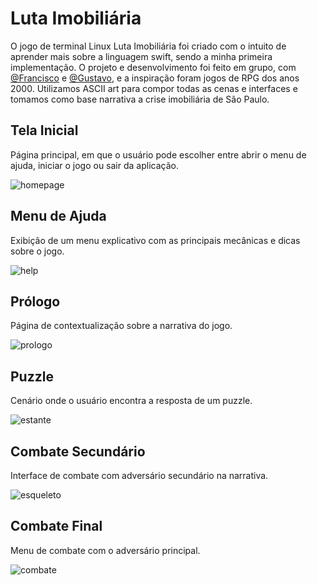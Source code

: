 # Luta Imobiliária 

O jogo de terminal Linux Luta Imobiliária foi criado com o intuito de aprender mais sobre a linguagem swift, sendo a minha primeira implementação. O projeto e desenvolvimento foi feito em grupo, com [@Francisco](https://github.com/LosadaT) e [@Gustavo](https://github.com/7uigi/projeto), e a inspiração foram jogos de RPG dos anos 2000. Utilizamos ASCII art para compor todas as cenas e interfaces e tomamos como base narrativa a crise imobiliária de São Paulo.

## Tela Inicial
 Página principal, em que o usuário pode escolher entre abrir o menu de ajuda, iniciar o jogo ou sair da aplicação.
 
![homepage](https://github.com/dayoleal/Luta-Imobili-ria/blob/baa2dd28ed0dd1fc241f3953b827215de20efa15/assets/homepage.png)

## Menu de Ajuda
 Exibição de um menu explicativo com as principais mecânicas e dicas sobre o jogo.
 
![help](https://github.com/dayoleal/Luta-Imobili-ria/blob/baa2dd28ed0dd1fc241f3953b827215de20efa15/assets/help.png)

## Prólogo
Página de contextualização sobre a narrativa do jogo.

![prologo](https://github.com/dayoleal/Luta-Imobili-ria/blob/baa2dd28ed0dd1fc241f3953b827215de20efa15/assets/prologo.png)

## Puzzle
Cenário onde o usuário encontra a resposta de um puzzle.

![estante](https://github.com/dayoleal/Luta-Imobili-ria/blob/baa2dd28ed0dd1fc241f3953b827215de20efa15/assets/estante.png)

## Combate Secundário
Interface de combate com adversário secundário na narrativa.

![esqueleto](https://github.com/dayoleal/Luta-Imobili-ria/blob/baa2dd28ed0dd1fc241f3953b827215de20efa15/assets/esqueleto.png)


## Combate Final
Menu de combate com o adversário principal.

![combate](https://github.com/dayoleal/Luta-Imobili-ria/blob/baa2dd28ed0dd1fc241f3953b827215de20efa15/assets/combate.png)
